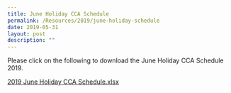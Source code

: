 ```yaml
---
title: June Holiday CCA Schedule
permalink: /Resources/2019/june-holiday-schedule
date: 2019-05-31
layout: post
description: ""
---
```


Please click on the following to download the June Holiday CCA Schedule 2019. 

  

[2019 June Holiday CCA Schedule.xlsx](https://www-bpghs-moe-edu-sg-admin.cwp.sg/qql/slot/u148/BPGHS%202019/Announcements%20&%20Updates/June%20Holiday%20CCA%20Schedule/2019%20June%20Holiday%20CCA%20Schedule.xlsx)